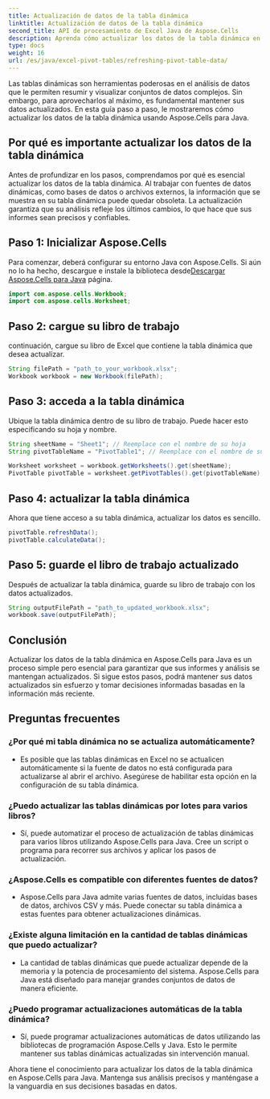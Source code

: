 ```yaml
---
title: Actualización de datos de la tabla dinámica
linktitle: Actualización de datos de la tabla dinámica
second_title: API de procesamiento de Excel Java de Aspose.Cells
description: Aprenda cómo actualizar los datos de la tabla dinámica en Aspose.Cells para Java. Mantenga sus datos actualizados sin esfuerzo.
type: docs
weight: 16
url: /es/java/excel-pivot-tables/refreshing-pivot-table-data/
---
```


Las tablas dinámicas son herramientas poderosas en el análisis de datos que le permiten resumir y visualizar conjuntos de datos complejos. Sin embargo, para aprovecharlos al máximo, es fundamental mantener sus datos actualizados. En esta guía paso a paso, le mostraremos cómo actualizar los datos de la tabla dinámica usando Aspose.Cells para Java.

## Por qué es importante actualizar los datos de la tabla dinámica

Antes de profundizar en los pasos, comprendamos por qué es esencial actualizar los datos de la tabla dinámica. Al trabajar con fuentes de datos dinámicas, como bases de datos o archivos externos, la información que se muestra en su tabla dinámica puede quedar obsoleta. La actualización garantiza que su análisis refleje los últimos cambios, lo que hace que sus informes sean precisos y confiables.

## Paso 1: Inicializar Aspose.Cells

 Para comenzar, deberá configurar su entorno Java con Aspose.Cells. Si aún no lo ha hecho, descargue e instale la biblioteca desde[Descargar Aspose.Cells para Java](https://releases.aspose.com/cells/java/) página.

```java
import com.aspose.cells.Workbook;
import com.aspose.cells.Worksheet;
```

## Paso 2: cargue su libro de trabajo

continuación, cargue su libro de Excel que contiene la tabla dinámica que desea actualizar.

```java
String filePath = "path_to_your_workbook.xlsx";
Workbook workbook = new Workbook(filePath);
```

## Paso 3: acceda a la tabla dinámica

Ubique la tabla dinámica dentro de su libro de trabajo. Puede hacer esto especificando su hoja y nombre.

```java
String sheetName = "Sheet1"; // Reemplace con el nombre de su hoja
String pivotTableName = "PivotTable1"; // Reemplace con el nombre de su tabla dinámica

Worksheet worksheet = workbook.getWorksheets().get(sheetName);
PivotTable pivotTable = worksheet.getPivotTables().get(pivotTableName);
```

## Paso 4: actualizar la tabla dinámica

Ahora que tiene acceso a su tabla dinámica, actualizar los datos es sencillo.

```java
pivotTable.refreshData();
pivotTable.calculateData();
```

## Paso 5: guarde el libro de trabajo actualizado

Después de actualizar la tabla dinámica, guarde su libro de trabajo con los datos actualizados.

```java
String outputFilePath = "path_to_updated_workbook.xlsx";
workbook.save(outputFilePath);
```

## Conclusión

Actualizar los datos de la tabla dinámica en Aspose.Cells para Java es un proceso simple pero esencial para garantizar que sus informes y análisis se mantengan actualizados. Si sigue estos pasos, podrá mantener sus datos actualizados sin esfuerzo y tomar decisiones informadas basadas en la información más reciente.

## Preguntas frecuentes

### ¿Por qué mi tabla dinámica no se actualiza automáticamente?
   - Es posible que las tablas dinámicas en Excel no se actualicen automáticamente si la fuente de datos no está configurada para actualizarse al abrir el archivo. Asegúrese de habilitar esta opción en la configuración de su tabla dinámica.

### ¿Puedo actualizar las tablas dinámicas por lotes para varios libros?
   - Sí, puede automatizar el proceso de actualización de tablas dinámicas para varios libros utilizando Aspose.Cells para Java. Cree un script o programa para recorrer sus archivos y aplicar los pasos de actualización.

### ¿Aspose.Cells es compatible con diferentes fuentes de datos?
   - Aspose.Cells para Java admite varias fuentes de datos, incluidas bases de datos, archivos CSV y más. Puede conectar su tabla dinámica a estas fuentes para obtener actualizaciones dinámicas.

### ¿Existe alguna limitación en la cantidad de tablas dinámicas que puedo actualizar?
   - La cantidad de tablas dinámicas que puede actualizar depende de la memoria y la potencia de procesamiento del sistema. Aspose.Cells para Java está diseñado para manejar grandes conjuntos de datos de manera eficiente.

### ¿Puedo programar actualizaciones automáticas de la tabla dinámica?
   - Sí, puede programar actualizaciones automáticas de datos utilizando las bibliotecas de programación Aspose.Cells y Java. Esto le permite mantener sus tablas dinámicas actualizadas sin intervención manual.

Ahora tiene el conocimiento para actualizar los datos de la tabla dinámica en Aspose.Cells para Java. Mantenga sus análisis precisos y manténgase a la vanguardia en sus decisiones basadas en datos.